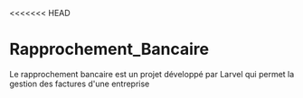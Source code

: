 <<<<<<< HEAD
# Rapprochement_Bancaire
Le rapprochement bancaire est un projet développé par Larvel qui permet la gestion des factures d'une entreprise
